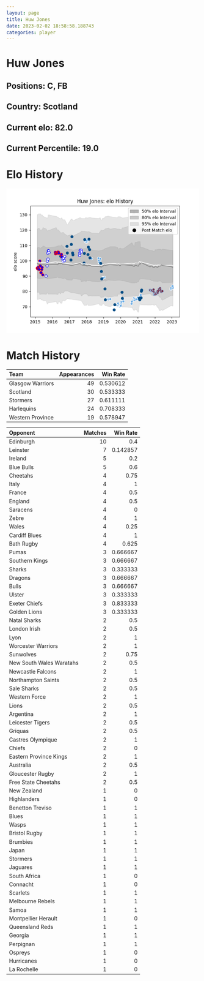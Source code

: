 ```yaml
---  
layout: page  
title: Huw Jones  
date: 2023-02-02 18:58:58.188743  
categories: player  
---
```

# Huw Jones

## Positions: C, FB

## Country: Scotland

## Current elo: 82.0

## Current Percentile: 19.0

# Elo History


![elo history](history_HuwJones.png)
# Match History


| Team             |   Appearances |   Win Rate |
|:-----------------|--------------:|-----------:|
| Glasgow Warriors |            49 |   0.530612 |
| Scotland         |            30 |   0.533333 |
| Stormers         |            27 |   0.611111 |
| Harlequins       |            24 |   0.708333 |
| Western Province |            19 |   0.578947 |

| Opponent                 |   Matches |   Win Rate |
|:-------------------------|----------:|-----------:|
| Edinburgh                |        10 |   0.4      |
| Leinster                 |         7 |   0.142857 |
| Ireland                  |         5 |   0.2      |
| Blue Bulls               |         5 |   0.6      |
| Cheetahs                 |         4 |   0.75     |
| Italy                    |         4 |   1        |
| France                   |         4 |   0.5      |
| England                  |         4 |   0.5      |
| Saracens                 |         4 |   0        |
| Zebre                    |         4 |   1        |
| Wales                    |         4 |   0.25     |
| Cardiff Blues            |         4 |   1        |
| Bath Rugby               |         4 |   0.625    |
| Pumas                    |         3 |   0.666667 |
| Southern Kings           |         3 |   0.666667 |
| Sharks                   |         3 |   0.333333 |
| Dragons                  |         3 |   0.666667 |
| Bulls                    |         3 |   0.666667 |
| Ulster                   |         3 |   0.333333 |
| Exeter Chiefs            |         3 |   0.833333 |
| Golden Lions             |         3 |   0.333333 |
| Natal Sharks             |         2 |   0.5      |
| London Irish             |         2 |   0.5      |
| Lyon                     |         2 |   1        |
| Worcester Warriors       |         2 |   1        |
| Sunwolves                |         2 |   0.75     |
| New South Wales Waratahs |         2 |   0.5      |
| Newcastle Falcons        |         2 |   1        |
| Northampton Saints       |         2 |   0.5      |
| Sale Sharks              |         2 |   0.5      |
| Western Force            |         2 |   1        |
| Lions                    |         2 |   0.5      |
| Argentina                |         2 |   1        |
| Leicester Tigers         |         2 |   0.5      |
| Griquas                  |         2 |   0.5      |
| Castres Olympique        |         2 |   1        |
| Chiefs                   |         2 |   0        |
| Eastern Province Kings   |         2 |   1        |
| Australia                |         2 |   0.5      |
| Gloucester Rugby         |         2 |   1        |
| Free State Cheetahs      |         2 |   0.5      |
| New Zealand              |         1 |   0        |
| Highlanders              |         1 |   0        |
| Benetton Treviso         |         1 |   1        |
| Blues                    |         1 |   1        |
| Wasps                    |         1 |   1        |
| Bristol Rugby            |         1 |   1        |
| Brumbies                 |         1 |   1        |
| Japan                    |         1 |   1        |
| Stormers                 |         1 |   1        |
| Jaguares                 |         1 |   1        |
| South Africa             |         1 |   0        |
| Connacht                 |         1 |   0        |
| Scarlets                 |         1 |   1        |
| Melbourne Rebels         |         1 |   1        |
| Samoa                    |         1 |   1        |
| Montpellier Herault      |         1 |   0        |
| Queensland Reds          |         1 |   1        |
| Georgia                  |         1 |   1        |
| Perpignan                |         1 |   1        |
| Ospreys                  |         1 |   0        |
| Hurricanes               |         1 |   0        |
| La Rochelle              |         1 |   0        |